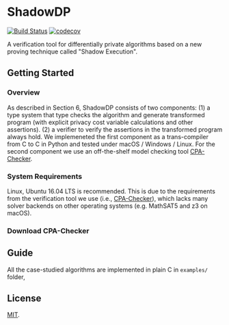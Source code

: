 # ShadowDP

[![Build Status](https://travis-ci.com/RyanWangGit/shadowdp.svg?token=6D8zTzZr7SPui6PzhT2a&branch=master)](https://travis-ci.com/RyanWangGit/shadowdp) [![codecov](https://codecov.io/gh/RyanWangGit/shadowdp/branch/master/graph/badge.svg?token=ZrKPNQCjub)](https://codecov.io/gh/RyanWangGit/shadowdp)

A verification tool for differentially private algorithms based on a new proving technique called "Shadow Execution".

## Getting Started
### Overview
As described in Section 6, ShadowDP consists of two components: (1) a type system that type checks the algorithm and generate transformed program (with explicit privacy cost variable calculations and other assertions). (2) a verifier to verify the assertions in the transformed program always hold. We implemeneted the first component as a trans-compiler from C to C in Python and tested under macOS / Windows / Linux. For the second component we use an off-the-shelf model checking tool [CPA-Checker](https://cpachecker.sosy-lab.org/).

### System Requirements
Linux, Ubuntu 16.04 LTS is recommended. This is due to the requirements from the verification tool we use (i.e., [CPA-Checker](https://cpachecker.sosy-lab.org/)), which lacks many solver backends on other operating systems (e.g. MathSAT5 and z3 on macOS).

### Download CPA-Checker 


## Guide
All the case-studied algorithms are implemented in plain C in `examples/` folder, 


## License
[MIT](https://github.com/RyanWangGit/Lang/blob/master/LICENSE).

